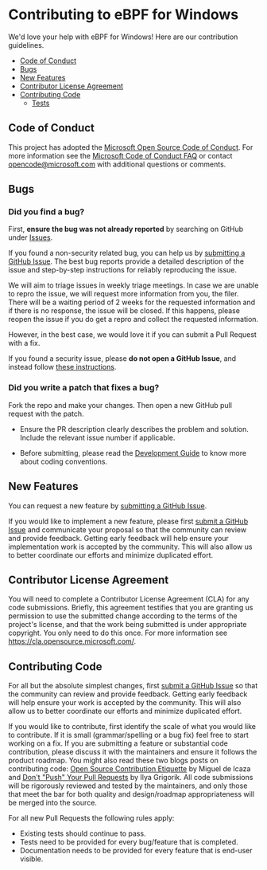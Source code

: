 # Contributing to eBPF for Windows

We'd love your help with eBPF for Windows! Here are our contribution guidelines.

- [Code of Conduct](#code-of-conduct)
- [Bugs](#bugs)
- [New Features](#new-features)
- [Contributor License Agreement](#contributor-license-agreement)
- [Contributing Code](#contributing-code)
  - [Tests](#tests)

 ## Code of Conduct

This project has adopted the [Microsoft Open Source Code of Conduct](https://opensource.microsoft.com/codeofconduct/).
For more information see the [Microsoft Code of Conduct FAQ](https://opensource.microsoft.com/codeofconduct/faq/)
or contact [opencode@microsoft.com](mailto:opencode@microsoft.com) with additional questions or comments.

## Bugs

### Did you find a bug?

First, **ensure the bug was not already reported** by searching on GitHub under
[Issues](https://github.com/microsoft/ebpf-for-windows/issues).

If you found a non-security related bug, you can help us by
[submitting a GitHub Issue](https://github.com/microsoft/ebpf-for-windows/issues/new).
The best bug reports provide a detailed description of the issue and step-by-step instructions
for reliably reproducing the issue. 

We will aim to triage issues in weekly triage meetings. In case we are unable to repro the issue, we will request more information from you, the filer.
There will be a waiting period of 2 weeks for the requested information and if there is no response, the issue will be closed. If this happens, please reopen the issue if you do get a repro and collect the requested information. 

However, in the best case, we would love it if you can submit a Pull Request with a fix.

If you found a security issue, please **do not open a GitHub Issue**, and instead follow
[these instructions](docs/SECURITY.md).

### Did you write a patch that fixes a bug?

Fork the repo and make your changes.
Then open a new GitHub pull request with the patch.

* Ensure the PR description clearly describes the problem and solution.
Include the relevant issue number if applicable.

* Before submitting, please read the [Development Guide](docs/DevelopmentGuide.md)
to know more about coding conventions.

## New Features

You can request a new feature by [submitting a GitHub Issue](https://github.com/microsoft/ebpf-for-windows/issues/new).

If you would like to implement a new feature, please first
[submit a GitHub Issue](https://github.com/microsoft/ebpf-for-windows/issues/new) and
communicate your proposal so that the community can review and provide feedback. Getting
early feedback will help ensure your implementation work is accepted by the community.
This will also allow us to better coordinate our efforts and minimize duplicated effort.

## Contributor License Agreement

You will need to complete a Contributor License Agreement (CLA) for any code submissions.
Briefly, this agreement testifies that you are granting us permission to use the submitted
change according to the terms of the project's license, and that the work being submitted
is under appropriate copyright. You only need to do this once. For more information see
https://cla.opensource.microsoft.com/.

## Contributing Code

For all but the absolute simplest changes, first
[submit a GitHub Issue](https://github.com/microsoft/ebpf-for-windows/issues/new) so that the
community can review and provide feedback. Getting early feedback will help ensure your work
is accepted by the community. This will also allow us to better coordinate our efforts and
minimize duplicated effort.

If you would like to contribute, first identify the scale of what you would like to contribute.
If it is small (grammar/spelling or a bug fix) feel free to start working on a fix. If you are
submitting a feature or substantial code contribution, please discuss it with the maintainers and
ensure it follows the product roadmap. You might also read these two blogs posts on contributing
code: [Open Source Contribution Etiquette](http://tirania.org/blog/archive/2010/Dec-31.html) by Miguel de Icaza and
[Don't "Push" Your Pull Requests](https://www.igvita.com/2011/12/19/dont-push-your-pull-requests/) by Ilya Grigorik.
All code submissions will be rigorously reviewed and tested by the maintainers, and only those that meet
the bar for both quality and design/roadmap appropriateness will be merged into the source.

For all new Pull Requests the following rules apply:
- Existing tests should continue to pass.
- Tests need to be provided for every bug/feature that is completed.
- Documentation needs to be provided for every feature that is end-user visible.
